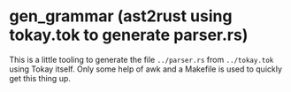# gen_grammar (ast2rust using tokay.tok to generate parser.rs)

This is a little tooling to generate the file `../parser.rs` from `../tokay.tok` using Tokay itself.
Only some help of awk and a Makefile is used to quickly get this thing up.
